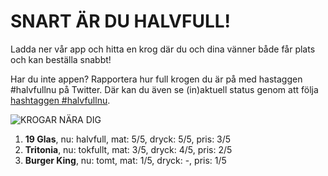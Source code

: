 # SNART ÄR DU HALVFULL!

Ladda ner vår app och hitta en krog där du och dina vänner både får plats och kan beställa snabbt!

Har du inte appen? Rapportera hur full krogen du är på med hastaggen #halvfullnu på Twitter. Där kan du även se (in)aktuell status genom att följa [hashtaggen #halvfullnu](https://mobile.twitter.com/hashtag/halvfullnu).

![KROGAR NÄRA DIG](https://i.pinimg.com/600x315/36/79/d3/3679d351b3be676776cc11d1e5b50fa6.jpg)

1. **19 Glas**, nu: halvfull, mat: 5/5, dryck: 5/5, pris: 3/5
2. **Tritonia**, nu: tokfullt, mat: 3/5, dryck: 4/5, pris: 2/5
3. **Burger King**, nu: tomt, mat: 1/5, dryck: -, pris: 1/5

